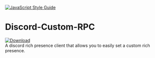 [![JavaScript Style Guide](https://cdn.rawgit.com/standard/standard/master/badge.svg)](https://github.com/standard/standard)

# Discord-Custom-RPC

[![Download](https://img.shields.io/badge/DOWNLOAD-NOW-green?style=for-the-badge)](https://github.com/dada513/discord-custom-rpc/releases)  
A discord rich presence client that allows you to easily set a custom rich presence.
